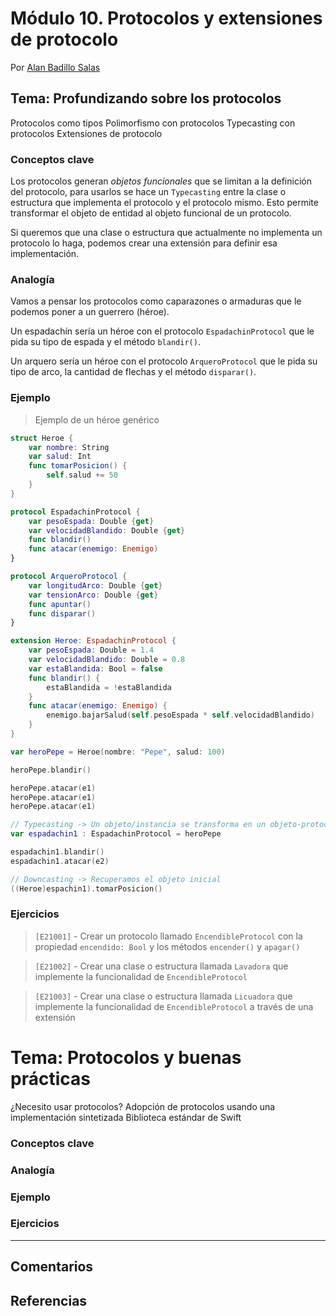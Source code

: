 # Módulo 10. Protocolos y extensiones de protocolo

Por [Alan Badillo Salas](https://www.nomadacode.com)

## Tema: Profundizando sobre los protocolos

Protocolos como tipos
Polimorfismo con protocolos
Typecasting con protocolos
Extensiones de protocolo

### Conceptos clave

Los protocolos generan *objetos funcionales* que se limitan a la definición del protocolo, para usarlos se hace un `Typecasting` entre la clase o estructura que implementa el protocolo y el protocolo mismo. Esto permite transformar el objeto de entidad al objeto funcional de un protocolo.

Si queremos que una clase o estructura que actualmente no implementa un protocolo lo haga, podemos crear una extensión para definir esa implementación.

### Analogía

Vamos a pensar los protocolos como caparazones o armaduras que le podemos poner a un guerrero (héroe).

Un espadachín sería un héroe con el protocolo `EspadachinProtocol` que le pida su tipo de espada y el método `blandir()`.

Un arquero sería un héroe con el protocolo `ArqueroProtocol` que le pida su tipo de arco, la cantidad de flechas y el método `disparar()`.

### Ejemplo

> Ejemplo de un héroe genérico

```swift
struct Heroe {
    var nombre: String
    var salud: Int
    func tomarPosicion() {
        self.salud += 50
    }
}

protocol EspadachinProtocol {
    var pesoEspada: Double {get}  
    var velocidadBlandido: Double {get}
    func blandir()
    func atacar(enemigo: Enemigo)
}

protocol ArqueroProtocol {
    var longitudArco: Double {get}
    var tensionArco: Double {get}
    func apuntar()
    func disparar()
}

extension Heroe: EspadachinProtocol {
    var pesoEspada: Double = 1.4
    var velocidadBlandido: Double = 0.8
    var estaBlandida: Bool = false
    func blandir() {
        estaBlandida = !estaBlandida
    }
    func atacar(enemigo: Enemigo) {
        enemigo.bajarSalud(self.pesoEspada * self.velocidadBlandido)
    }
}

var heroPepe = Heroe(nombre: "Pepe", salud: 100)

heroPepe.blandir()

heroPepe.atacar(e1)
heroPepe.atacar(e1)
heroPepe.atacar(e1)

// Typecasting -> Un objeto/instancia se transforma en un objeto-protocolo
var espadachin1 : EspadachinProtocol = heroPepe

espadachin1.blandir()
espadachin1.atacar(e2)

// Downcasting -> Recuperamos el objeto inicial
((Heroe)espachin1).tomarPosicion()
```

### Ejercicios

> `[E21001]` - Crear un protocolo llamado `EncendibleProtocol` con la propiedad `encendido: Bool` y los métodos `encender()` y `apagar()`

> `[E21002]` - Crear una clase o estructura llamada `Lavadora` que implemente la funcionalidad de `EncendibleProtocol`

> `[E21003]` - Crear una clase o estructura llamada `Licuadora` que implemente la funcionalidad de `EncendibleProtocol` a través de una extensión

# Tema: Protocolos y buenas prácticas

¿Necesito usar protocolos?
Adopción de protocolos usando una implementación sintetizada
Biblioteca estándar de Swift

### Conceptos clave

### Analogía

### Ejemplo

### Ejercicios

---

## Comentarios

## Referencias